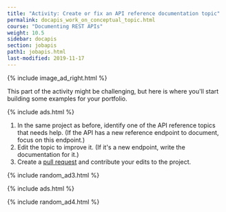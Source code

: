 ```yaml
---
title: "Activity: Create or fix an API reference documentation topic"
permalink: docapis_work_on_conceptual_topic.html
course: "Documenting REST APIs"
weight: 10.5
sidebar: docapis
section: jobapis
path1: jobapis.html
last-modified: 2019-11-17
---
```


{% include image_ad_right.html %}

This part of the activity might be challenging, but here is where you'll start building some examples for your portfolio.

{% include ads.html %}

1.  In the same project as before, identify one of the API reference topics that needs help. (If the API has a new reference endpoint to document, focus on this endpoint.)
2.  Edit the topic to improve it. (If it's a new endpoint, write the documentation for it.)
6.  Create a [pull request](pubapis_github_pull_requests.html) and contribute your edits to the project.

{% include random_ad3.html %}

{% include ads.html %}

{% include random_ad4.html %}
